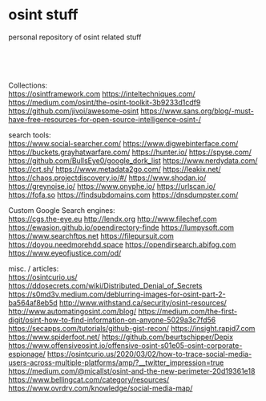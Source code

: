 # osint stuff
personal repository of osint related stuff 

<br><br><br>

Collections: <br>
https://osintframework.com
https://inteltechniques.com/
https://medium.com/osint/the-osint-toolkit-3b9233d1cdf9
https://github.com/jivoi/awesome-osint
https://www.sans.org/blog/-must-have-free-resources-for-open-source-intelligence-osint-/

search tools: <br>
https://www.social-searcher.com/
https://www.digwebinterface.com/
https://buckets.grayhatwarfare.com/
https://hunter.io/
https://spyse.com/
https://github.com/BullsEye0/google_dork_list
https://www.nerdydata.com/
https://crt.sh/
https://www.metadata2go.com/
https://leakix.net/
https://chaos.projectdiscovery.io/#/
https://www.shodan.io/
https://greynoise.io/
https://www.onyphe.io/
https://urlscan.io/
https://fofa.so 
https://findsubdomains.com
https://dnsdumpster.com/

Custom Google Search engines: <br>
https://cgs.the-eye.eu
http://lendx.org
http://www.filechef.com
https://ewasion.github.io/opendirectory-finde
https://lumpysoft.com
https://www.searchftps.net
https://filepursuit.com
https://doyou.needmorehdd.space
https://opendirsearch.abifog.com
https://www.eyeofjustice.com/od/

misc. / articles: <br>
https://osintcurio.us/
https://ddosecrets.com/wiki/Distributed_Denial_of_Secrets
https://s0md3v.medium.com/deblurring-images-for-osint-part-2-ba564af8eb5d
http://www.withstand.ca/security/osint-resources/
http://www.automatingosint.com/blog/
https://medium.com/the-first-digit/osint-how-to-find-information-on-anyone-5029a3c7fd56
https://secapps.com/tutorials/github-gist-recon/
https://insight.rapid7.com
https://www.spiderfoot.net/
https://github.com/beurtschipper/Depix
https://www.offensiveosint.io/offensive-osint-s01e05-osint-corporate-espionage/
https://osintcurio.us/2020/03/02/how-to-trace-social-media-users-across-multiple-platforms/amp/?__twitter_impression=true
https://medium.com/@micallst/osint-and-the-new-perimeter-20d19361e18
https://www.bellingcat.com/category/resources/
https://www.ovrdrv.com/knowledge/social-media-map/
